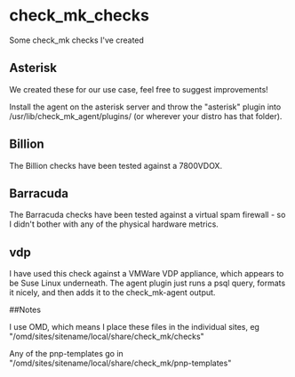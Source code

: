 # check_mk_checks
Some check_mk checks I've created

## Asterisk
We created these for our use case, feel free to suggest improvements! 

Install the agent on the asterisk server and throw the "asterisk" plugin into /usr/lib/check_mk_agent/plugins/ (or wherever your distro has that folder).

## Billion
The Billion checks have been tested against a 7800VDOX.

## Barracuda
The Barracuda checks have been tested against a virtual spam firewall - so I didn't bother with any of the physical hardware metrics.

## vdp
I have used this check against a VMWare VDP appliance, which appears to be Suse Linux underneath. The agent plugin just runs a psql query, formats it nicely, and then adds it to the check_mk-agent output.

##Notes

I use OMD, which means I place these files in the individual sites, eg "/omd/sites/sitename/local/share/check_mk/checks"

Any of the pnp-templates go in "/omd/sites/sitename/local/share/check_mk/pnp-templates"

